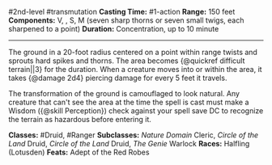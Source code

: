 #2nd-level #transmutation
**Casting Time:** #1-action
**Range:** 150 feet
**Components:** V, , S, M (seven sharp thorns or seven small twigs, each sharpened to a point)
**Duration:** Concentration, up to 10 minute

---

The ground in a 20-foot radius centered on a point within range twists and sprouts hard spikes and thorns. The area becomes {@quickref difficult terrain||3} for the duration. When a creature moves into or within the area, it takes {@damage 2d4} piercing damage for every 5 feet it travels.

The transformation of the ground is camouflaged to look natural. Any creature that can't see the area at the time the spell is cast must make a Wisdom ({@skill Perception}) check against your spell save DC to recognize the terrain as hazardous before entering it.


**Classes:** #Druid, #Ranger
**Subclasses:** *Nature Domain* Cleric, *Circle of the Land* Druid, *Circle of the Land* Druid, *The Genie* Warlock
**Races:** Halfling (Lotusden)
**Feats:** Adept of the Red Robes
